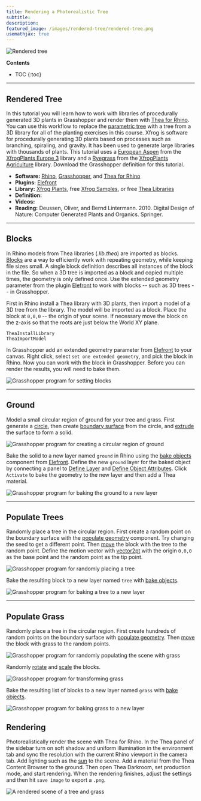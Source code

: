 ```yaml
---
title: Rendering a Photorealistic Tree
subtitle:
description:
featured_image: /images/rendered-tree/rendered-tree.png
usemathjax: true
---
```


![Rendered tree](/images/rendered-tree/rendered-tree.png)

**Contents**
* TOC
{:toc}

---

## Rendered Tree

In this tutorial you will learn how to work with
libraries of procedurally generated 3D plants in Grasshopper
and render them with
[Thea for Rhino](https://www.thearender.com/products/thea-for-rhino/).
You can use this workflow to replace the
[parametric tree](parametric-tree)
with a tree from a 3D library
for all of the planting exercises in this course.
Xfrog is software for procedurally generating 3D plants
based on processes such as branching, spiraling, and gravity.
It has been used to generate large libraries with thousands of plants.
This tutorial uses a [European Aspen](http://xfrog.com/product/EU52.html)
from the [XfrogPlants Europe 3](http://xfrog.com/product/X-44.html) library
and a [Ryegrass](http://xfrog.com/product/AG12.html)
from the [XfrogPlants Agriculture](http://xfrog.com/product/X-55.html)
library.
Download the Grasshopper definition
[<i class="fas fa-project-diagram"></i>](https://github.com/baharmon/generative-design/raw/main/grasshopper/rendered-tree.gh)
for this tutorial.

* **Software:** [Rhino](https://www.rhino3d.com/),
[Grasshopper](https://www.rhino3d.com/6/new/grasshopper/),
and
[Thea for Rhino](https://www.thearender.com/products/thea-for-rhino/)
* **Plugins:** [Elefront](https://www.food4rhino.com/app/elefront)
* **Library:** [Xfrog Plants](http://xfrog.com/category/libraries.html),
free [Xfrog Samples](http://xfrog.com/category/samples.html),
or free [Thea Libraries](https://www.thearender.com/resources/libraries/)
* **Definition:** [<i class="fas fa-project-diagram"></i>](https://github.com/baharmon/generative-design/raw/main/grasshopper/rendered-tree.gh)
* **Videos:** [<i class="fab fa-youtube"></i>](https://youtu.be/MPoksbmbFt8)
* **Reading:** Deussen, Oliver, and Bernd Lintermann. 2010. Digital Design of Nature: Computer Generated Plants and Organics. Springer.


---

## Blocks

In Rhino models from Thea libraries (*.lib.thea*) are imported as blocks.
[Blocks](https://docs.mcneel.com/rhino/6/help/en-us/commands/block.htm)
are a way to efficiently work with repeating geometry,
while keeping file sizes small.
A single block definition describes all instances of the block in the file.
So when a 3D tree is imported as a block and copied multiple times,
the geometry is only defined once.
Use the extended geometry parameter from the plugin
[Elefront](https://www.food4rhino.com/app/elefront)
to work with blocks -- such as 3D trees -- in Grasshopper.

First in Rhino install a Thea library with 3D plants,
then import a model of a 3D tree from the library.
The model will be imported as a block.
Place the block at `0,0,0` -- the origin of your scene.
If necessary move the block on the z-axis
so that the roots are just below the World XY plane.
```
TheaInstallLibrary
TheaImportModel
```

In Grasshopper add an extended geometry parameter
from [Elefront](https://www.food4rhino.com/app/elefront)
to your canvas.
Right click, select `set one extended geometry`,
and pick the block in Rhino.
Now you can work with the block in Grasshopper.
Before you can render the results,
you will need to bake them.

![Grasshopper program for setting blocks](/images/rendered-tree/rendered-tree-program-0.png)

---

## Ground

Model a small circular region of ground for your tree and grass.
First generate a
[circle](http://grasshopperdocs.com/components/grasshoppercurve/circle.html),
then create
[boundary surface](http://grasshopperdocs.com/components/grasshoppersurface/boundarySurfaces.html)
from the circle, and
[extrude](https://grasshopperdocs.com/components/grasshoppersurface/extrude.html)
the surface to form a solid.

![Grasshopper program for creating a circular region of ground](/images/rendered-tree/rendered-tree-program-3.png)

Bake the solid to a new layer named `ground` in Rhino
using the
[bake objects](https://grasshopperdocs.com/components/elefront/bakeObjects.html)
component from [Elefront](https://www.food4rhino.com/app/elefront).
Define the new `ground` layer for the baked object
by connecting a panel to
[Define Layer](https://grasshopperdocs.com/components/elefront/defineLayer.html)
and
[Define Object Attributes](https://grasshopperdocs.com/components/elefront/defineObjectAttributes.html).
Click `Activate` to bake the geometry to the new layer
and then add a Thea material.


![Grasshopper program for baking the ground to a new layer](/images/rendered-tree/rendered-tree-program-4.png)

---

## Populate Trees

Randomly place a tree in the circular region.
First create a random point on the boundary surface with the
[populate geometry](http://grasshopperdocs.com/components/grasshoppervector/populateGeometry.html)
component.
Try changing the seed to get a different point.
Then [move](http://grasshopperdocs.com/components/grasshoppertransform/move.html)
the block with the tree to the random point.
Define the motion vector with
[vector2pt](https://grasshopperdocs.com/components/grasshoppervector/vector2Pt.html)
with the origin `0,0,0` as the base point
and the random point as the tip point.

![Grasshopper program for randomly placing a tree](/images/rendered-tree/rendered-tree-program-5.png)

Bake the resulting block to a new layer named `tree`
with
[bake objects](https://grasshopperdocs.com/components/elefront/bakeObjects.html).

![Grasshopper program for baking a tree to a new layer](/images/rendered-tree/rendered-tree-program-6.png)

---

## Populate Grass

Randomly place a tree in the circular region.
First create hundreds of random points on the boundary surface with
[populate geometry](http://grasshopperdocs.com/components/grasshoppervector/populateGeometry.html).
Then [move](http://grasshopperdocs.com/components/grasshoppertransform/move.html)
the block with grass to the random points.

![Grasshopper program for randomly populating the scene with grass](/images/rendered-tree/rendered-tree-program-7.png)

Randomly [rotate](https://grasshopperdocs.com/components/grasshoppertransform/rotate.html)
and [scale](http://grasshopperdocs.com/components/grasshoppertransform/scale.html)
the blocks.

![Grasshopper program for transforming grass](/images/rendered-tree/rendered-tree-program-8.png)

Bake the resulting list of blocks to a new layer named `grass` with
[bake objects](https://grasshopperdocs.com/components/elefront/bakeObjects.html).

![Grasshopper program for baking grass to a new layer](/images/rendered-tree/rendered-tree-program-9.png)

## Rendering

Photorealistically render the scene with Thea for Rhino.
In the Thea panel of the sidebar
turn on soft shadow and uniform illumination in the environment tab
and sync the resolution with the current Rhino viewport in the camera tab.
Add lighting such as the
[sun](http://docs.mcneel.com/rhino/6/help/en-us/commands/sun.htm)
to the scene.
Add a material from the Thea Content Browser to the ground.
Then open Thea Darkroom, set production mode, and start rendering.
When the rendering finishes,
adjust the settings
and then hit `save image` to export a `.png`.

![A rendered scene of a tree and grass](/images/rendered-tree/rendered-tree.png)

